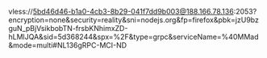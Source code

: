 vless://5bd46d46-b1a0-4cb3-8b29-041f7dd9b003@188.166.78.136:2053?encryption=none&security=reality&sni=nodejs.org&fp=firefox&pbk=jzU9bzguN_pBjVsikbobTN-frsbKNhimxZD-hLMlJQA&sid=5d368244&spx=%2F&type=grpc&serviceName=%40MMad&mode=multi#NL136gRPC-MCI-ND


